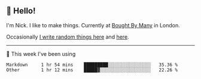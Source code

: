 ## 👋 Hello! 

I'm Nick. I like to make things. Currently at [Bought By Many](https://boughtbymany.com) in London.

Occasionally [I write random things here](https://nicksnell.com) and [here](https://twitter.com/nicksnell).

-------

🚀 This week I've been using

<!--START_SECTION:waka-->

```text
Markdown     1 hr 54 mins    █████████░░░░░░░░░░░░░░░░   35.36 %
Other        1 hr 12 mins    █████▓░░░░░░░░░░░░░░░░░░░   22.26 %
```

<!--END_SECTION:waka-->
